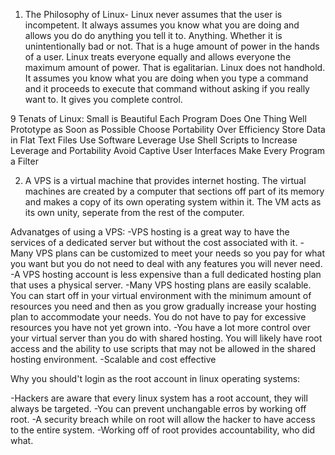 1) The Philosophy of Linux-
Linux never assumes that the user is incompetent. It always assumes you know what you are doing and allows you do do anything you tell it to. Anything. Whether it is unintentionally bad or not. That is a huge amount of power in the hands of a user. Linux treats everyone equally and allows everyone the maximum amount of power. That is egalitarian. Linux does not handhold. It assumes you know what you are doing when you type a command and it proceeds to execute that command without asking if you really want to. It gives you complete control.

9 Tenats of Linux:
Small is Beautiful
Each Program Does One Thing Well
Prototype as Soon as Possible
Choose Portability Over Efficiency
Store Data in Flat Text Files
Use Software Leverage
Use Shell Scripts to Increase Leverage and Portability
Avoid Captive User Interfaces
Make Every Program a Filter

2) A VPS is a virtual machine that provides internet hosting. The virtual machines are created by a computer that sections off part of its memory and makes a copy of its own operating system within it. The VM acts as its own unity, seperate from the rest of the computer.

Advanatges of using a VPS:
-VPS hosting is a great way to have the services of a dedicated server but without the cost associated with it.
-Many VPS plans can be customized to meet your needs so you pay for what you want but you do not need to deal with any features you will never need.
-A VPS hosting account is less expensive than a full dedicated hosting plan that uses a physical server.
-Many VPS hosting plans are easily scalable. You can start off in your virtual environment with the minimum amount of resources you need and then as you grow gradually increase your hosting plan to accommodate your needs. You do not have to pay for excessive resources you have not yet grown into.
-You have a lot more control over your virtual server than you do with shared hosting. You will likely have root access and the ability to use scripts that may not be allowed in the shared hosting environment.
-Scalable and cost effective

Why you should't login as the root account in linux operating systems:

-Hackers are aware that every linux system has a root account, they will always be targeted.
-You can prevent unchangable erros by working off root.
-A security breach while on root will allow the hacker to have access to the entire system.
-Working off of root provides accountability, who did what.

